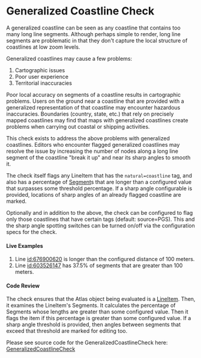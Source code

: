 # Generalized Coastline Check

A generalized coastline can be seen as any coastline that contains too many long line segments. Although perhaps simple to render, long line segments are problematic in that they don't capture the local structure of coastlines at low zoom levels.

Generalized coastlines may cause a few problems:
1. Cartographic issues
2. Poor user experience
3. Territorial inaccuracies

Poor local accuracy on segments of a coastline results in cartographic problems. Users on the ground near a coastline that are provided with a generalized representation of that coastline may encounter hazardous inaccuracies. Boundaries (country, state, etc.) that rely on precisely mapped coastlines may find that maps with generalized coastlines create problems when carrying out coastal or shipping activities.

This check exists to address the above problems with generalized coastlines. Editors who encounter flagged generalized coastlines may resolve the issue by increasing the number of nodes along a long line segment of the coastline "break it up" and near its sharp angles to smooth it.

The check itself flags any LineItem that has the `natural=coastline` tag, and also has a percentage of [Segment](https://github.com/osmlab/atlas/blob/dev/src/main/java/org/openstreetmap/atlas/geography/)s
that are longer than a configured value that surpasses some threshold percentage. If a sharp angle configurable is provided, locations of sharp angles of an already flagged coastline are marked.

Optionally and in addition to the above, the check can be configured to flag only those coastlines that have certain tags (default: source=PGS). This and the sharp angle spotting switches can be turned on/off via the configuration specs for the check.

#### Live Examples

1. Line [id:676900620](https://www.openstreetmap.org/way/676900620#map=18/63.77414/-20.81246&layers=T) is longer than
the configured distance of 100 meters.
2. Line [id:603526147](https://www.openstreetmap.org/way/603526147) has 37.5% of segments that are greater than 100 meters.

#### Code Review

The check ensures that the Atlas object being evaluated is a [LineItem](https://github.com/osmlab/atlas/blob/dev/src/main/java/org/openstreetmap/atlas/geography/atlas/items/LineItem.java). Then, it examines the LineItem's Segments. It
calculates the percentage of Segments whose lengths are greater than some configured value. Then it flags the item if
this percentage is greater than some configured value. If a sharp angle threshold is provided, then angles between segments that exceed that threshold are marked for editing too.

Please see source code for the GeneralizedCoastlineCheck here: [GeneralizedCoastlineCheck](../../src/main/java/org/openstreetmap/atlas/checks/validation/linear/lines)
